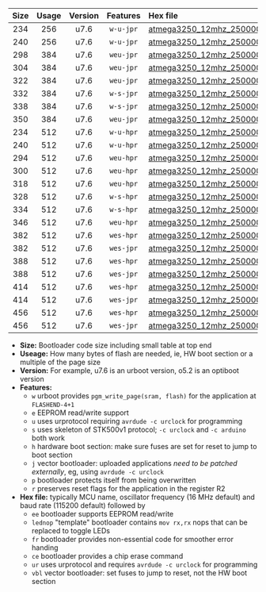 |Size|Usage|Version|Features|Hex file|
|:-:|:-:|:-:|:-:|:--|
|234|256|u7.6|`w-u-jpr`|[atmega3250_12mhz_250000bps_ur_vbl.hex](https://raw.githubusercontent.com/stefanrueger/urboot/main//atmega3250_12mhz_250000bps_ur_vbl.hex)|
|240|256|u7.6|`w-u-jpr`|[atmega3250_12mhz_250000bps_lednop_ur_vbl.hex](https://raw.githubusercontent.com/stefanrueger/urboot/main//atmega3250_12mhz_250000bps_lednop_ur_vbl.hex)|
|298|384|u7.6|`weu-jpr`|[atmega3250_12mhz_250000bps_ee_ur_vbl.hex](https://raw.githubusercontent.com/stefanrueger/urboot/main//atmega3250_12mhz_250000bps_ee_ur_vbl.hex)|
|304|384|u7.6|`weu-jpr`|[atmega3250_12mhz_250000bps_ee_lednop_ur_vbl.hex](https://raw.githubusercontent.com/stefanrueger/urboot/main//atmega3250_12mhz_250000bps_ee_lednop_ur_vbl.hex)|
|322|384|u7.6|`weu-jpr`|[atmega3250_12mhz_250000bps_ee_lednop_fr_ur_vbl.hex](https://raw.githubusercontent.com/stefanrueger/urboot/main//atmega3250_12mhz_250000bps_ee_lednop_fr_ur_vbl.hex)|
|332|384|u7.6|`w-s-jpr`|[atmega3250_12mhz_250000bps_vbl.hex](https://raw.githubusercontent.com/stefanrueger/urboot/main//atmega3250_12mhz_250000bps_vbl.hex)|
|338|384|u7.6|`w-s-jpr`|[atmega3250_12mhz_250000bps_lednop_vbl.hex](https://raw.githubusercontent.com/stefanrueger/urboot/main//atmega3250_12mhz_250000bps_lednop_vbl.hex)|
|350|384|u7.6|`weu-jpr`|[atmega3250_12mhz_250000bps_ee_lednop_fr_ce_ur_vbl.hex](https://raw.githubusercontent.com/stefanrueger/urboot/main//atmega3250_12mhz_250000bps_ee_lednop_fr_ce_ur_vbl.hex)|
|234|512|u7.6|`w-u-hpr`|[atmega3250_12mhz_250000bps_ur.hex](https://raw.githubusercontent.com/stefanrueger/urboot/main//atmega3250_12mhz_250000bps_ur.hex)|
|240|512|u7.6|`w-u-hpr`|[atmega3250_12mhz_250000bps_lednop_ur.hex](https://raw.githubusercontent.com/stefanrueger/urboot/main//atmega3250_12mhz_250000bps_lednop_ur.hex)|
|294|512|u7.6|`weu-hpr`|[atmega3250_12mhz_250000bps_ee_ur.hex](https://raw.githubusercontent.com/stefanrueger/urboot/main//atmega3250_12mhz_250000bps_ee_ur.hex)|
|300|512|u7.6|`weu-hpr`|[atmega3250_12mhz_250000bps_ee_lednop_ur.hex](https://raw.githubusercontent.com/stefanrueger/urboot/main//atmega3250_12mhz_250000bps_ee_lednop_ur.hex)|
|318|512|u7.6|`weu-hpr`|[atmega3250_12mhz_250000bps_ee_lednop_fr_ur.hex](https://raw.githubusercontent.com/stefanrueger/urboot/main//atmega3250_12mhz_250000bps_ee_lednop_fr_ur.hex)|
|328|512|u7.6|`w-s-hpr`|[atmega3250_12mhz_250000bps.hex](https://raw.githubusercontent.com/stefanrueger/urboot/main//atmega3250_12mhz_250000bps.hex)|
|334|512|u7.6|`w-s-hpr`|[atmega3250_12mhz_250000bps_lednop.hex](https://raw.githubusercontent.com/stefanrueger/urboot/main//atmega3250_12mhz_250000bps_lednop.hex)|
|346|512|u7.6|`weu-hpr`|[atmega3250_12mhz_250000bps_ee_lednop_fr_ce_ur.hex](https://raw.githubusercontent.com/stefanrueger/urboot/main//atmega3250_12mhz_250000bps_ee_lednop_fr_ce_ur.hex)|
|382|512|u7.6|`wes-hpr`|[atmega3250_12mhz_250000bps_ee.hex](https://raw.githubusercontent.com/stefanrueger/urboot/main//atmega3250_12mhz_250000bps_ee.hex)|
|382|512|u7.6|`wes-jpr`|[atmega3250_12mhz_250000bps_ee_vbl.hex](https://raw.githubusercontent.com/stefanrueger/urboot/main//atmega3250_12mhz_250000bps_ee_vbl.hex)|
|388|512|u7.6|`wes-hpr`|[atmega3250_12mhz_250000bps_ee_lednop.hex](https://raw.githubusercontent.com/stefanrueger/urboot/main//atmega3250_12mhz_250000bps_ee_lednop.hex)|
|388|512|u7.6|`wes-jpr`|[atmega3250_12mhz_250000bps_ee_lednop_vbl.hex](https://raw.githubusercontent.com/stefanrueger/urboot/main//atmega3250_12mhz_250000bps_ee_lednop_vbl.hex)|
|414|512|u7.6|`wes-hpr`|[atmega3250_12mhz_250000bps_ee_lednop_fr.hex](https://raw.githubusercontent.com/stefanrueger/urboot/main//atmega3250_12mhz_250000bps_ee_lednop_fr.hex)|
|414|512|u7.6|`wes-jpr`|[atmega3250_12mhz_250000bps_ee_lednop_fr_vbl.hex](https://raw.githubusercontent.com/stefanrueger/urboot/main//atmega3250_12mhz_250000bps_ee_lednop_fr_vbl.hex)|
|456|512|u7.6|`wes-hpr`|[atmega3250_12mhz_250000bps_ee_lednop_fr_ce.hex](https://raw.githubusercontent.com/stefanrueger/urboot/main//atmega3250_12mhz_250000bps_ee_lednop_fr_ce.hex)|
|456|512|u7.6|`wes-jpr`|[atmega3250_12mhz_250000bps_ee_lednop_fr_ce_vbl.hex](https://raw.githubusercontent.com/stefanrueger/urboot/main//atmega3250_12mhz_250000bps_ee_lednop_fr_ce_vbl.hex)|

- **Size:** Bootloader code size including small table at top end
- **Useage:** How many bytes of flash are needed, ie, HW boot section or a multiple of the page size
- **Version:** For example, u7.6 is an urboot version, o5.2 is an optiboot version
- **Features:**
  + `w` urboot provides `pgm_write_page(sram, flash)` for the application at `FLASHEND-4+1`
  + `e` EEPROM read/write support
  + `u` uses urprotocol requiring `avrdude -c urclock` for programming
  + `s` uses skeleton of STK500v1 protocol; `-c urclock` and `-c arduino` both work
  + `h` hardware boot section: make sure fuses are set for reset to jump to boot section
  + `j` vector bootloader: uploaded applications *need to be patched externally*, eg, using `avrdude -c urclock`
  + `p` bootloader protects itself from being overwritten
  + `r` preserves reset flags for the application in the register R2
- **Hex file:** typically MCU name, oscillator frequency (16 MHz default) and baud rate (115200 default) followed by
  + `ee` bootloader supports EEPROM read/write
  + `lednop` "template" bootloader contains `mov rx,rx` nops that can be replaced to toggle LEDs
  + `fr` bootloader provides non-essential code for smoother error handing
  + `ce` bootloader provides a chip erase command
  + `ur` uses urprotocol and requires `avrdude -c urclock` for programming
  + `vbl` vector bootloader: set fuses to jump to reset, not the HW boot section
